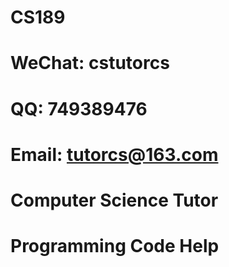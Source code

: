 # CS189

# WeChat: cstutorcs

# QQ: 749389476

# Email: tutorcs@163.com

# Computer Science Tutor

# Programming Code Help
